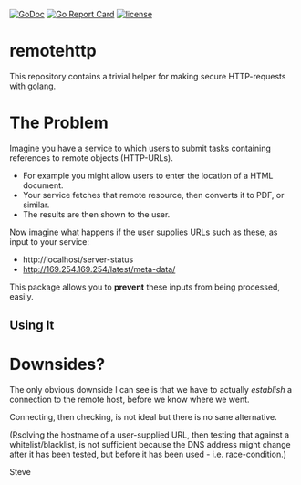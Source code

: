[![GoDoc](https://img.shields.io/static/v1?label=godoc&message=reference&color=blue)](https://pkg.go.dev/github.com/skx/remotehttp)
[![Go Report Card](https://goreportcard.com/badge/github.com/skx/remotehttp)](https://goreportcard.com/report/github.com/skx/remotehttp)
[![license](https://img.shields.io/github/license/skx/remotehttp.svg)](https://github.com/skx/remotehttp/blob/master/LICENSE)

# remotehttp

This repository contains a trivial helper for making secure HTTP-requests with golang.



# The Problem

Imagine you have a service to which users to submit tasks containing references to remote objects (HTTP-URLs).

* For example you might allow users to enter the location of a HTML document.
* Your service fetches that remote resource, then converts it to PDF, or similar.
* The results are then shown to the user.

Now imagine what happens if the user supplies URLs such as these, as input to your service:

* http://localhost/server-status
* http://169.254.169.254/latest/meta-data/

This package allows you to __prevent__ these inputs from being processed, easily.



## Using It



# Downsides?

The only obvious downside I can see is that we have to actually _establish_ a connection to the remote host, before we know where we went.

Connecting, then checking, is not ideal but there is no sane alternative.

(Rsolving the hostname of a user-supplied URL, then testing that against a whitelist/blacklist, is not sufficient because the DNS address might change after it has been tested, but before it has been used - i.e. race-condition.)

Steve
